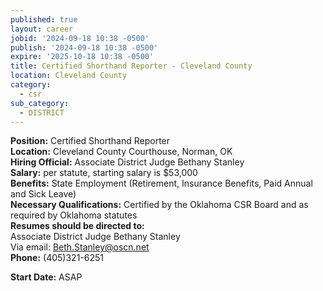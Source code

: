 ```yaml
---
published: true
layout: career
jobid: '2024-09-18 10:38 -0500'
publish: '2024-09-18 10:38 -0500'
expire: '2025-10-18 10:38 -0500'
title: Certified Shorthand Reporter - Cleveland County
location: Cleveland County
category:
  - csr
sub_category:
  - DISTRICT
---
```

**Position:** Certified Shorthand Reporter  
**Location:** Cleveland County Courthouse, Norman, OK   
**Hiring Official:** Associate District Judge Bethany Stanley  
**Salary:** per statute, starting salary is $53,000  
**Benefits:** State Employment (Retirement, Insurance Benefits, Paid Annual and Sick Leave)  
**Necessary Qualifications:** Certified by the Oklahoma CSR Board and as required by Oklahoma statutes  
**Resumes should be directed to:**  
Associate District Judge Bethany Stanley  
Via email: Beth.Stanley@oscn.net  
**Phone:** (405)321-6251  

**Start Date:** ASAP

